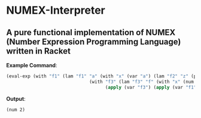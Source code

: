 # NUMEX-Interpreter
A pure functional implementation of NUMEX (Number Expression Programming Language) written in Racket
---
__Example Command__:
```lisp
(eval-exp (with "f1" (lam "f1" "a" (with "x" (var "a") (lam "f2" "z" (plus (var "x") (num 1)))))
                               (with "f3" (lam "f3" "f" (with "x" (num 1729) (apply (var "f") (munit)))) 
                                     (apply (var "f3") (apply (var "f1") (num 1))))))
```

__Output__:
```
(num 2)
```
